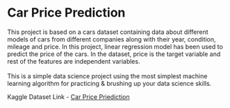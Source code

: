 # Car Price Prediction

This project is based on a cars dataset containing data about different models of cars from different companies along with their year, condition, mileage and price. In this project, linear regression model has been used to predict the price of the cars. In the dataset, price is the target variable and rest of the features are independent variables.
<br><br>
This is a simple data science project using the most simplest machine learning algorithm for practicing & brushing up your data science skills.

Kaggle Dataset Link - [Car Price Priediction](https://www.kaggle.com/datasets/mrsimple07/car-prices-prediction-data)
